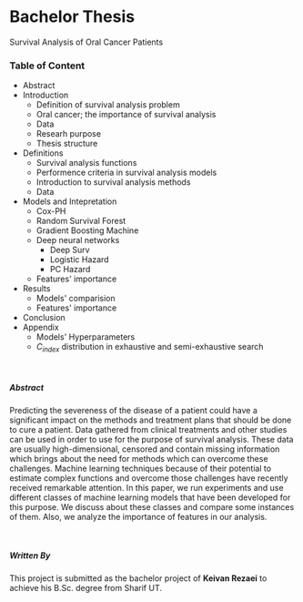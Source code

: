 # Bachelor Thesis

Survival Analysis of Oral Cancer Patients

### Table of Content

+ Abstract
+ Introduction
    + Definition of survival analysis problem
    + Oral cancer; the importance of survival analysis
    + Data
    + Researh purpose
    + Thesis structure
+ Definitions
    + Survival analysis functions
    + Performence criteria in survival analysis models
    + Introduction to survival analysis methods
    + Data
+ Models and Intepretation
    + Cox-PH
    + Random Survival Forest
    + Gradient Boosting Machine
    + Deep neural networks
        + Deep Surv
        + Logistic Hazard
        + PC Hazard
    + Features' importance
+ Results
    + Models' comparision
    + Features' importance
+ Conclusion
+ Appendix
    + Models' Hyperparameters
    + $`C_{index}`$ distribution in exhaustive and semi-exhaustive search

<br>

##### Abstract

Predicting the severeness of the disease of a patient could have a significant impact on the methods and treatment plans that should be done to cure a patient. Data gathered from clinical treatments and other studies can be used in order to use for the purpose of survival analysis. These data are usually high-dimensional, censored and contain missing information which brings about the need for methods which can overcome these challenges. Machine learning techniques because of their potential to estimate complex functions and overcome those challenges have recently received remarkable attention. In this paper, we run experiments and use different classes of machine learning models that have been developed for this purpose. We discuss about these classes and compare some instances of
them. Also, we analyze the importance of features in our analysis.


<br>

##### Written By

This project is submitted as the bachelor project of **Keivan Rezaei** to achieve his B.Sc. degree from Sharif UT.
